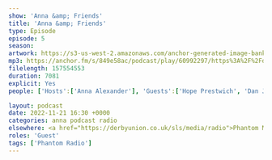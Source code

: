 ```yaml
---
show: 'Anna &amp; Friends'
title: 'Anna &amp; Friends'
type: Episode
episode: 5
season: 
artwork: https://s3-us-west-2.amazonaws.com/anchor-generated-image-bank/production/podcast_uploaded_episode400/22149699/22149699-1667257494557-6ffa17c145b3f.jpg
mp3: https://anchor.fm/s/849e58ac/podcast/play/60992297/https%3A%2F%2Fd3ctxlq1ktw2nl.cloudfront.net%2Fstaging%2F2022-10-21%2F7109f6f3-bc39-fd74-aa58-7b321e40e548.mp3
filelength: 157554553
duration: 7081 
explicit: Yes
people: ['Hosts':['Anna Alexander'], 'Guests':['Hope Prestwich', 'Dan Jellicoe','Josh Brunning']]

layout: podcast
date: 2022-11-21 16:30 +0000
categories: anna podcast radio
elsewhere: <a href="https://derbyunion.co.uk/sls/media/radio">Phantom Media</a>
roles: 'Guest'
tags: ['Phantom Radio']
---
```

